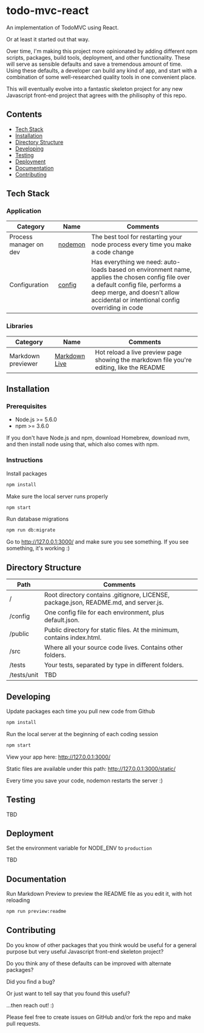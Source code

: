 # todo-mvc-react

An implementation of TodoMVC using React.

Or at least it started out that way.

Over time, I'm making this project more opinionated by adding different npm scripts, packages, build tools, deployment, and other functionality. These will serve as sensible defaults and save a tremendous amount of time. Using these defaults, a developer can build any kind of app, and start with a combination of some well-researched quality tools in one convenient place.

This will eventually evolve into a fantastic skeleton project for any new Javascript front-end project that agrees with the philisophy of this repo.

## Contents

* [Tech Stack](#tech-stack)
* [Installation](#installation)
* [Directory Structure](#directory-structure)
* [Developing](#developing)
* [Testing](#testing)
* [Deployment](#deployment)
* [Documentation](#documentation)
* [Contributing](#contributing)

## Tech Stack

### Application

Category                      | Name                                               | Comments
----------------------------- | -------------------------------------------------- | --------
Process manager on dev        | [nodemon](http://nodemon.io/)                      | The best tool for restarting your node process every time you make a code change
Configuration                 | [config](https://github.com/lorenwest/node-config) | Has everything we need: auto-loads based on environment name, applies the chosen config file over a default config file, performs a deep merge, and doesn't allow accidental or intentional config overriding in code

### Libraries

Category           | Name                                                     | Comments
------------------ | -------------------------------------------------------- | --------
Markdown previewer | [Markdown Live](https://github.com/mobily/markdown-live) | Hot reload a live preview page showing the markdown file you're editing, like the README

## Installation

### Prerequisites

* Node.js >= 5.6.0
* npm >= 3.6.0

If you don't have Node.js and npm, download Homebrew, download nvm,
and then install node using that, which also comes with npm.

### Instructions

Install packages

```bash
npm install
```

Make sure the local server runs properly

```bash
npm start
```

Run database migrations

```bash
npm run db:migrate
```

Go to http://127.0.0.1:3000/ and make sure you see something.
If you see something, it's working :)

## Directory Structure

Path               | Comments
------------------ | --------
/                  | Root directory contains .gitignore, LICENSE, package.json, README.md, and server.js.
/config            | One config file for each environment, plus default.json.
/public            | Public directory for static files. At the minimum, contains index.html.
/src               | Where all your source code lives. Contains other folders.
/tests             | Your tests, separated by type in different folders.
/tests/unit        | TBD

## Developing

Update packages each time you pull new code from Github

```bash
npm install
```

Run the local server at the beginning of each coding session

```bash
npm start
```

View your app here: http://127.0.0.1:3000/

Static files are available under this path: http://127.0.0.1:3000/static/

Every time you save your code, nodemon restarts the server :)

## Testing

TBD

## Deployment

Set the environment variable for NODE_ENV to `production`

TBD

## Documentation

Run Markdown Preview to preview the README file as you edit it,
with hot reloading

```bash
npm run preview:readme
```

## Contributing

Do you know of other packages that you think would be useful for a general
purpose but very useful Javascript front-end skeleton project?

Do you think any of these defaults can be improved with alternate packages?

Did you find a bug?

Or just want to tell say that you found this useful?

...then reach out! :)

Please feel free to create issues on GitHub and/or fork the repo and make pull
requests.
